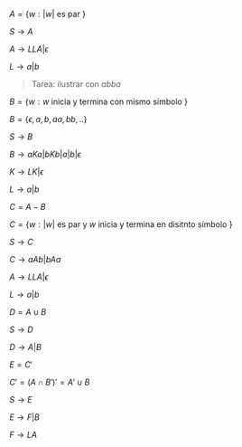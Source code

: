$A=\{w: |w| \textrm{ es par } \}$

$S \to A$

$A \to LLA | \epsilon$

$L \to a|b$


> Tarea: ilustrar con *abba*

$B=\{w: w \textrm{ inicia y termina con mismo símbolo } \}$

$B =\{\epsilon, a,b,aa,bb,..\}$

$S \to B$

$B \to aKa | bKb | a | b | \epsilon$

$K \to LK | \epsilon$

$L \to a | b$


$C=A - B$

$C=\{w: |w| \textrm{ es par y } w \textrm{ inicia y termina en disitnto símbolo } \}$

$S \to C$

$C \to aAb | bAa$

$A \to LLA | \epsilon$

$L \to a | b$


$D = A \cup B$

$S \to D$

$D \to A | B$


$E = C'$

$C' = (A \cap B')' = A' \cup B$

$S \to E$

$E \to F | B$

$F \to LA$